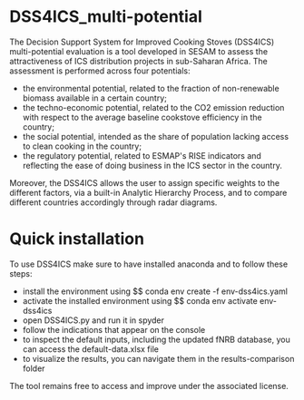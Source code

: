 # DSS4ICS_multi-potential

The Decision Support System for Improved Cooking Stoves (DSS4ICS) multi-potential evaluation is a tool developed in SESAM to assess the attractiveness of ICS distribution projects in sub-Saharan Africa. The assessment is performed across four potentials:
- the environmental potential, related to the fraction of non-renewable biomass available in a certain country;
- the techno-economic potential, related to the CO2 emission reduction with respect to the average baseline cookstove efficiency in the country;
- the social potential, intended as the share of population lacking access to clean cooking in the country;
- the regulatory potential, related to ESMAP's RISE indicators and reflecting the ease of doing business in the ICS sector in the country.

Moreover, the DSS4ICS allows the user to assign specific weights to the different factors, via a built-in Analytic Hierarchy Process, and to compare different countries accordingly through radar diagrams.

# Quick installation
To use DSS4ICS make sure to have installed anaconda and to follow these steps:
- install the environment using $$ conda env create -f env-dss4ics.yaml
- activate the installed environment using $$ conda env activate env-dss4ics
- open DSS4ICS.py and run it in spyder
- follow the indications that appear on the console
- to inspect the default inputs, including the updated fNRB database, you can access the default-data.xlsx file
- to visualize the results, you can navigate them in the results-comparison folder

The tool remains free to access and improve under the associated license.
